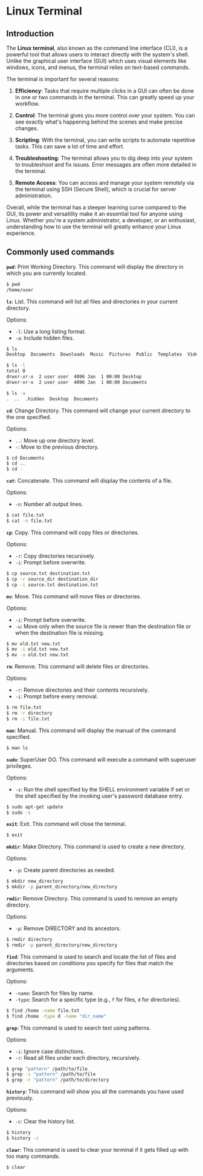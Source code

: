 # Linux Terminal

## Introduction

The **Linux terminal**, also known as the command line interface (CLI), is a powerful tool that allows users to interact directly with the system's shell. Unlike the graphical user interface (GUI) which uses visual elements like windows, icons, and menus, the terminal relies on text-based commands.

The terminal is important for several reasons:

1. **Efficiency**: Tasks that require multiple clicks in a GUI can often be done in one or two commands in the terminal. This can greatly speed up your workflow.

2. **Control**: The terminal gives you more control over your system. You can see exactly what's happening behind the scenes and make precise changes.

3. **Scripting**: With the terminal, you can write scripts to automate repetitive tasks. This can save a lot of time and effort.

4. **Troubleshooting**: The terminal allows you to dig deep into your system to troubleshoot and fix issues. Error messages are often more detailed in the terminal.

5. **Remote Access**: You can access and manage your system remotely via the terminal using SSH (Secure Shell), which is crucial for server administration.

Overall, while the terminal has a steeper learning curve compared to the GUI, its power and versatility make it an essential tool for anyone using Linux. Whether you're a system administrator, a developer, or an enthusiast, understanding how to use the terminal will greatly enhance your Linux experience.

## Commonly used commands

**`pwd`**: Print Working Directory. This command will display the directory in which you are currently located.

```bash
$ pwd
/home/user
```

**`ls`**: List. This command will list all files and directories in your current directory.

Options:
- `-l`: Use a long listing format.
- `-a`: Include hidden files.

```bash
$ ls
Desktop  Documents  Downloads  Music  Pictures  Public  Templates  Videos

$ ls -l
total 0
drwxr-xr-x  2 user user  4096 Jan  1 00:00 Desktop
drwxr-xr-x  2 user user  4096 Jan  1 00:00 Documents

$ ls -a
.  ..  .hidden  Desktop  Documents
```

**`cd`**: Change Directory. This command will change your current directory to the one specified.

Options:
- `..`: Move up one directory level.
- `-`: Move to the previous directory.

```bash
$ cd Documents
$ cd ..
$ cd -
```

**`cat`**: Concatenate. This command will display the contents of a file.

Options:
- `-n`: Number all output lines.

```bash
$ cat file.txt
$ cat -n file.txt
```

**`cp`**: Copy. This command will copy files or directories.

Options:
- `-r`: Copy directories recursively.
- `-i`: Prompt before overwrite.

```bash
$ cp source.txt destination.txt
$ cp -r source_dir destination_dir
$ cp -i source.txt destination.txt
```

**`mv`**: Move. This command will move files or directories.

Options:
- `-i`: Prompt before overwrite.
- `-u`: Move only when the source file is newer than the destination file or when the destination file is missing.

```bash
$ mv old.txt new.txt
$ mv -i old.txt new.txt
$ mv -u old.txt new.txt
```

**`rm`**: Remove. This command will delete files or directories.

Options:
- `-r`: Remove directories and their contents recursively.
- `-i`: Prompt before every removal.

```bash
$ rm file.txt
$ rm -r directory
$ rm -i file.txt
```

**`man`**: Manual. This command will display the manual of the command specified.

```bash
$ man ls
```

**`sudo`**: SuperUser DO. This command will execute a command with superuser privileges.

Options:
- `-s`: Run the shell specified by the SHELL environment variable if set or the shell specified by the invoking user's password database entry.

```bash
$ sudo apt-get update
$ sudo -s
```

**`exit`**: Exit. This command will close the terminal.

```bash
$ exit
```

**`mkdir`**: Make Directory. This command is used to create a new directory.

Options:
- `-p`: Create parent directories as needed.

```bash
$ mkdir new_directory
$ mkdir -p parent_directory/new_directory
```

**`rmdir`**: Remove Directory. This command is used to remove an empty directory.

Options:
- `-p`: Remove DIRECTORY and its ancestors.

```bash
$ rmdir directory
$ rmdir -p parent_directory/new_directory
```

**`find`**: This command is used to search and locate the list of files and directories based on conditions you specify for files that match the arguments.

Options:
- `-name`: Search for files by name.
- `-type`: Search for a specific type (e.g., `f` for files, `d` for directories).

```bash
$ find /home -name file.txt
$ find /home -type d -name "dir_name"
```

**`grep`**: This command is used to search text using patterns.

Options:
- `-i`: Ignore case distinctions.
- `-r`: Read all files under each directory, recursively.

```bash
$ grep "pattern" /path/to/file
$ grep -i "pattern" /path/to/file
$ grep -r "pattern" /path/to/directory
```

**`history`**: This command will show you all the commands you have used previously.

Options:
- `-c`: Clear the history list.

```bash
$ history
$ history -c
```

**`clear`**: This command is used to clear your terminal if it gets filled up with too many commands.

```bash
$ clear
```